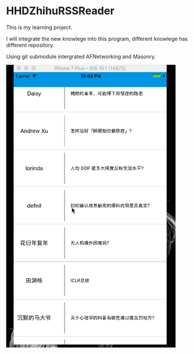 # HHDZhihuRSSReader
This is my learning project.

I will integrate the new knowlege into this program, different knowlege has different repository.

Using git submodule intergrated AFNetworking and Masonry.





![image](https://github.com/HHiD/HHDZhihuRSSReader/blob/master/Git/Kapture%202016-11-07%20at%2022.08.28.gif)
